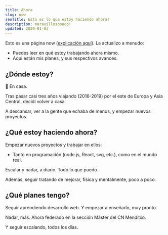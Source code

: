 ```yaml
---
title: Ahora
slug: now
seoTitle: Esto es lo que estoy haciendo ahora!
description: maravillosooooo!
updated: 2020-01-03
---
```


Esto es una página now ([explicación aquí](http://nownownow.com/about)). La actualizo a menudo:

- Puedes leer en qué estoy trabajando ahora mismo.
- Aquí están mis planes, y sus respectivos avances.

## ¿Dónde estoy?

🏡 En casa.

Tras pasar casi tres años viajando (2016-2019) por el este de Europa y Asia Central, decidí volver a casa.

A descansar, ver a la gente que echaba de menos, y empezar nuevos proyectos.

## ¿Qué estoy haciendo ahora?

Empezar nuevos proyectos y trabajar en ellos:

- Tanto en programación (node.js, React, svg, etc.), como en el mundo real.

Escalar y nadar, a diario. Todo lo que puedo.

Además, seguir tratando de mejorar, física y mentalmente, poco a poco.

## ¿Qué planes tengo?

Seguir aprendiendo desarrollo web. Y empezar a enseñarlo, muy pronto.

Nadar, más. Ahora federado en la sección Máster del CN Menditxo.

Y seguir escalando, todos los días.

